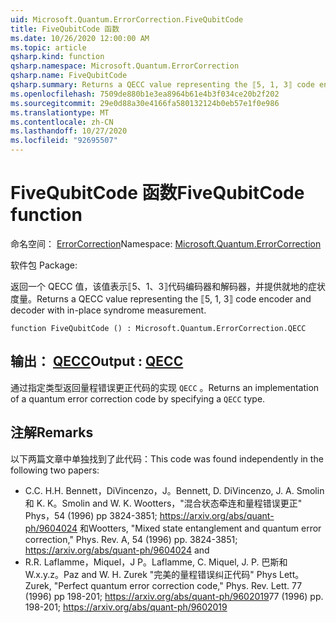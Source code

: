 ```yaml
---
uid: Microsoft.Quantum.ErrorCorrection.FiveQubitCode
title: FiveQubitCode 函数
ms.date: 10/26/2020 12:00:00 AM
ms.topic: article
qsharp.kind: function
qsharp.namespace: Microsoft.Quantum.ErrorCorrection
qsharp.name: FiveQubitCode
qsharp.summary: Returns a QECC value representing the ⟦5, 1, 3⟧ code encoder and decoder with in-place syndrome measurement.
ms.openlocfilehash: 7509de880b1e3ea8964b61e4b3f034ce20b2f202
ms.sourcegitcommit: 29e0d88a30e4166fa580132124b0eb57e1f0e986
ms.translationtype: MT
ms.contentlocale: zh-CN
ms.lasthandoff: 10/27/2020
ms.locfileid: "92695507"
---
```

# <a name="fivequbitcode-function"></a><span data-ttu-id="0b66e-102">FiveQubitCode 函数</span><span class="sxs-lookup"><span data-stu-id="0b66e-102">FiveQubitCode function</span></span>

<span data-ttu-id="0b66e-103">命名空间： [ErrorCorrection](xref:Microsoft.Quantum.ErrorCorrection)</span><span class="sxs-lookup"><span data-stu-id="0b66e-103">Namespace: [Microsoft.Quantum.ErrorCorrection](xref:Microsoft.Quantum.ErrorCorrection)</span></span>

<span data-ttu-id="0b66e-104">软件包 [](https://nuget.org/packages/)</span><span class="sxs-lookup"><span data-stu-id="0b66e-104">Package: [](https://nuget.org/packages/)</span></span>


<span data-ttu-id="0b66e-105">返回一个 QECC 值，该值表示⟦5、1、3⟧代码编码器和解码器，并提供就地的症状度量。</span><span class="sxs-lookup"><span data-stu-id="0b66e-105">Returns a QECC value representing the ⟦5, 1, 3⟧ code encoder and decoder with in-place syndrome measurement.</span></span>

```qsharp
function FiveQubitCode () : Microsoft.Quantum.ErrorCorrection.QECC
```


## <a name="output--qecc"></a><span data-ttu-id="0b66e-106">输出： [QECC](xref:Microsoft.Quantum.ErrorCorrection.QECC)</span><span class="sxs-lookup"><span data-stu-id="0b66e-106">Output : [QECC](xref:Microsoft.Quantum.ErrorCorrection.QECC)</span></span>

<span data-ttu-id="0b66e-107">通过指定类型返回量程错误更正代码的实现 `QECC` 。</span><span class="sxs-lookup"><span data-stu-id="0b66e-107">Returns an implementation of a quantum error correction code by specifying a `QECC` type.</span></span>

## <a name="remarks"></a><span data-ttu-id="0b66e-108">注解</span><span class="sxs-lookup"><span data-stu-id="0b66e-108">Remarks</span></span>

<span data-ttu-id="0b66e-109">以下两篇文章中单独找到了此代码：</span><span class="sxs-lookup"><span data-stu-id="0b66e-109">This code was found independently in the following two papers:</span></span>

- <span data-ttu-id="0b66e-110">C.</span><span class="sxs-lookup"><span data-stu-id="0b66e-110">C.</span></span> <span data-ttu-id="0b66e-111">H.</span><span class="sxs-lookup"><span data-stu-id="0b66e-111">H.</span></span> <span data-ttu-id="0b66e-112">Bennett，DiVincenzo，J。</span><span class="sxs-lookup"><span data-stu-id="0b66e-112">Bennett, D. DiVincenzo, J. A.</span></span> <span data-ttu-id="0b66e-113">Smolin 和 K. K。</span><span class="sxs-lookup"><span data-stu-id="0b66e-113">Smolin and W. K.</span></span> <span data-ttu-id="0b66e-114">Wootters，"混合状态牵连和量程错误更正" Phys，54 (1996) pp 3824-3851; https://arxiv.org/abs/quant-ph/9604024 和</span><span class="sxs-lookup"><span data-stu-id="0b66e-114">Wootters, "Mixed state entanglement and quantum error correction," Phys. Rev. A, 54 (1996) pp. 3824-3851; https://arxiv.org/abs/quant-ph/9604024 and</span></span>
- <span data-ttu-id="0b66e-115">R.</span><span class="sxs-lookup"><span data-stu-id="0b66e-115">R.</span></span> <span data-ttu-id="0b66e-116">Laflamme，Miquel，J P。</span><span class="sxs-lookup"><span data-stu-id="0b66e-116">Laflamme, C. Miquel, J. P.</span></span> <span data-ttu-id="0b66e-117">巴斯和 W.x.y.z。</span><span class="sxs-lookup"><span data-stu-id="0b66e-117">Paz and W. H.</span></span> <span data-ttu-id="0b66e-118">Zurek "完美的量程错误纠正代码" Phys Lett。</span><span class="sxs-lookup"><span data-stu-id="0b66e-118">Zurek, "Perfect quantum error correction code," Phys. Rev. Lett.</span></span> <span data-ttu-id="0b66e-119">77 (1996) pp 198-201; https://arxiv.org/abs/quant-ph/9602019</span><span class="sxs-lookup"><span data-stu-id="0b66e-119">77 (1996) pp. 198-201; https://arxiv.org/abs/quant-ph/9602019</span></span>